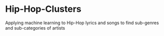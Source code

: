 # Hip-Hop-Clusters
Applying machine learning to Hip-Hop lyrics and songs to find sub-genres and sub-categories of artists

